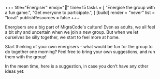 +++
title="Energiser"
emoji="🔋"
time=15
tasks = [
  "Energise the group with a fun game.",
  "Get everyone to participate.",
]
[build]
  render = "never"
  list = "local"
  publishResources = false
+++

Energisers are a big part of MigraCode`s culture! Even as adults, we all feel a bit shy and uncertain when we join a new group. But when we let ourselves be silly together, we start to feel more at home.

Start thinking of your own energisers - what would be fun for the group to do together one morning? Feel free to bring your own suggestions, and run them with the group!

In the mean time, here is a suggestion, in case you don't have any other ideas yet:
